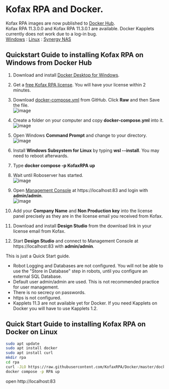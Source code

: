 # Kofax RPA and Docker.
Kofax RPA images are now published to [Docker Hub](https://hub.docker.com/u/kofax).  
Kofax RPA 11.3.0.0 and Kofax RPA 11.3.0.1 are available. Docker Kapplets currently does not work due to a log-in bug.  
[Windows](#quickstart-guide-to-installing-kofax-rpa-on-windows-from-docker-hub) : [Linux](#quick-start-guide-to-installing-kofax-rpa-on-docker-on-linux) : [Synergy NAS](Synergy%20NAS)
## Quickstart Guide to installing Kofax RPA on Windows from Docker Hub 
1. Download and install [Docker Desktop for Windows](https://docs.docker.com/desktop/windows/install/).
2. Get a [free Kofax RPA license](https://www.kofax.com/products/rpa/rpa-free-trial). You will have your license within 2 minutes.  
3. Download [docker-compose.yml](docker-compose.yml) from GitHub.  Click **Raw** and then Save the file.  
![image](https://user-images.githubusercontent.com/47416964/167140029-442922d9-fa48-447f-8094-d866c4eb5fff.png)

4. Create a folder on your computer and copy **docker-compose.yml** into it.  
![image](https://user-images.githubusercontent.com/47416964/167139416-fecbbed6-799b-43a7-a797-6cac9359a4ac.png)
5. Open Windows **Command Prompt** and change to your directory.  
![image](https://user-images.githubusercontent.com/47416964/167145058-2fe71f61-b141-4c92-a575-2b3d8dd0f10d.png)
6. Install **Windows Subsystem for Linux** by typing **wsl --install**. You may need to reboot afterwards.
6. Type  **docker compose -p KofaxRPA up**
7. Wait until Roboserver has started.  
![image](https://user-images.githubusercontent.com/47416964/167142680-fe3b0bb5-3010-49d8-97d0-a7d99e0360fa.png)
8. Open [Management Console](https://localhost:83) at https://localhost:83 and login with **admin/admin**.  
![image](https://user-images.githubusercontent.com/47416964/167141294-3fd220e5-f535-4e0a-98ee-ed013e360309.png)
9. Add your **Company Name** and **Non Production key** into the license panel precisely as they are in the license email you received from Kofax.
10. Download and install **Design Studio** from the download link in your license email from Kofax.
11. Start **Design Studio** and connect to Management Console at https://localhost:83  with **admin/admin**.  


This is just a Quick Start guide.
* Robot Logging and Databases are not configured. You will not be able to use the "Store in Database" step in robots, until you configure an external SQL Database.
* Default user admin/admin are used. This is not recommended practice for user management.
* There is no secrecy on passwords.
* https is not configured.
* Kapplets 11.3 are not available yet for Docker. If you need Kapplets on Docker you will have to use Kapplets 1.2.


## Quick Start Guide to installing Kofax RPA on Docker on Linux
```bash
sudo apt update
sudo apt install docker
sudo apt install curl
mkdir rpa
cd rpa
curl -JLO https://raw.githubusercontent.com/KofaxRPA/Docker/master/docker-compose.yml
docker compose -p RPA up
```
open http://localhost:83

